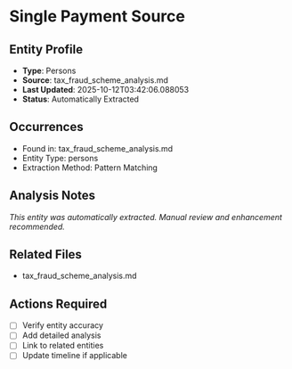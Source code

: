 # Single Payment Source

## Entity Profile
- **Type**: Persons
- **Source**: tax_fraud_scheme_analysis.md
- **Last Updated**: 2025-10-12T03:42:06.088053
- **Status**: Automatically Extracted

## Occurrences
- Found in: tax_fraud_scheme_analysis.md
- Entity Type: persons
- Extraction Method: Pattern Matching

## Analysis Notes
*This entity was automatically extracted. Manual review and enhancement recommended.*

## Related Files
- tax_fraud_scheme_analysis.md

## Actions Required
- [ ] Verify entity accuracy
- [ ] Add detailed analysis
- [ ] Link to related entities
- [ ] Update timeline if applicable
